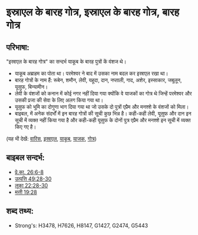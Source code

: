 # इस्राएल के बारह गोत्र, इस्राएल के बारह गोत्र, बारह गोत्र #

## परिभाषा: ##

"इस्राएल के बारह गोत्र" का सन्दर्भ याकूब के बारह पुत्रों कें वंशज थे।

* याकूब अब्राहम का पोता था। परमेश्वर ने बाद में उसका नाम बदल कर इस्राएल रखा था।
* बारह गोत्रों के नाम हैं: रूबेन, शमौन, लेवी, यहूदा, दान, नप्ताली, गाद, अशेर, इस्साकार, जबूलून, यूसुफ, बिन्यामीन।
* लेवी के वंशजों को कनान में कोई नगर नहीं दिया गया क्योंकि वे याजकों का गोत्र थे जिन्हें परमेश्वर और उसकी प्रजा की सेवा के लिए अलग किया गया था।
* यूसुफ को भूमि का दोगुणा भाग दिया गया था जो उसके दो पुत्रों एप्रैम और मनश्शे के वंशजों को मिला।
* बाइबल, में अनेक संदर्भों में इन बारह गोत्रों की सूची कुछ भिन्न है। कही-कही लेवी, यूसुफ और दान इन सूची में व्यक्त नहीं किया गया है और कही-कही यूसुफ के दोनों पुत्र एप्रैम और मनश्शे इन सूची में व्यक्त किए गए है।

(यह भी देखें: [वारिस](../kt/inherit.md), [इस्राएल](../kt/israel.md), [याकूब](../names/jacob.md), [याजक](../kt/priest.md), [गोत्र](../other/tribe.md)) 

## बाइबल सन्दर्भ: ##

* [प्रे.का. 26:6-8](rc://en/tn/help/act/26/06)
* [उत्पत्ति 49:28-30](rc://en/tn/help/gen/49/28)
* [लूका 22:28-30](rc://en/tn/help/luk/22/28)
* [मत्ती 19:28](rc://en/tn/help/mat/19/28)

## शब्द तथ्य: ##

* Strong's: H3478, H7626, H8147, G1427, G2474, G5443
